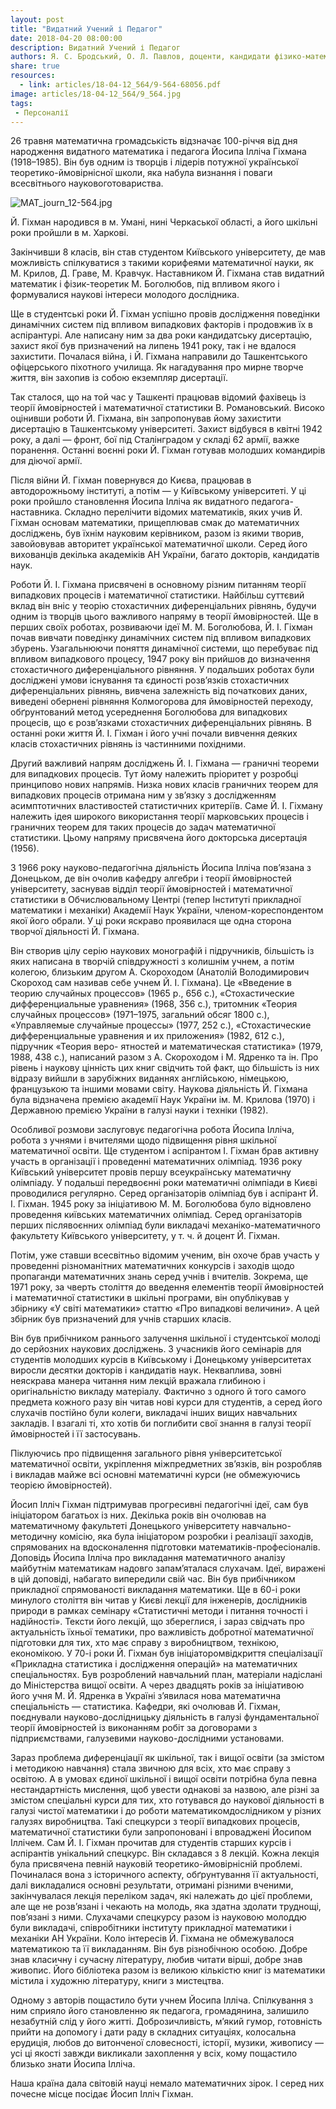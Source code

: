 ```yaml
---
layout: post
title: "Видатний Учений і Педагог"
date: 2018-04-20 08:00:00
description: Видатний Учений і Педагог
authors: Я. С. Бродський, О. Л. Павлов, доценти, кандидати фізико-математичних наук
share: true
resources:
  - link: articles/18-04-12_564/9-564-68056.pdf
image: articles/18-04-12_564/9_564.jpg
tags:
 - Персоналії
---
```


26 травня математична громадськість відзначає 100-річчя від дня народження видатного математика і педагога Йосипа Ілліча Гіхмана (1918–1985). Він був одним із творців і лідерів потужної української теоретико-ймовірнісної школи, яка набула визнання і поваги всесвітнього науковоготовариства.

![MAT_journ_12-564.jpg](/articles/18-04-12_564/MAT_journ_12-564.jpg)

Й. Гіхман народився в м. Умані, нині Черкаської області, а його шкільні роки пройшли в м. Харкові.

Закінчивши 8 класів, він став студентом Київського університету, де мав можливість спілкуватися з такими корифеями математичної науки, як М. Крилов, Д. Граве, М. Кравчук. Наставником Й. Гіхмана став видатний математик і фізик-теоретик М. Боголюбов, під впливом якого і формувалися наукові інтереси молодого дослідника.

Ще в студентські роки Й. Гіхман успішно провів дослідження поведінки динамічних систем під впливом випадкових факторів і продовжив їх в аспірантурі. Але написану ним за два роки кандидатську дисертацію, захист якої був призначений на липень 1941 року, так і не вдалося захистити. Почалася війна, і Й. Гіхмана направили до Ташкентського офіцерського піхотного училища. Як нагадування про мирне творче життя, він захопив із собою екземпляр дисертації.

Так сталося, що на той час у Ташкенті працював відомий фахівець із теорії ймовірностей і математичної статистики В. Романовський. Високо оцінивши роботи Й. Гіхмана, він запропонував йому захистити дисертацію в Ташкентському університеті. Захист відбувся в квітні 1942 року, а далі — фронт, бої під Сталінградом у складі 62 армії, важке поранення. Останні воєнні роки Й. Гіхман готував молодших командирів для діючої армії.

Після війни Й. Гіхман повернувся до Києва, працював в автодорожньому інституті, а потім — у Київському університеті. У ці роки пройшло становлення Йосипа Ілліча як видатного педагога-наставника. Складно перелічити відомих математиків, яких учив Й. Гіхман основам математики, прищеплював смак до математичних досліджень, був їхнім науковим керівником, разом із якими творив, завойовував авторитет української математичної школи. Серед його вихованців декілька академіків АН України, багато докторів, кандидатів наук.

Роботи Й. І. Гіхмана присвячені в основному різним питанням теорії випадкових процесів і математичної статистики. Найбільш суттєвий вклад він вніс у теорію стохастичних диференціальних рівнянь, будучи одним із творців цього важливого напряму в теорії ймовірностей. Ще в перших своїх роботах, розвиваючи ідеї М. М. Боголюбова, Й. І. Гіхман почав вивчати поведінку динамічних систем під впливом випадкових збурень. Узагальнюючи поняття динамічної системи, що перебуває під впливом випадкового процесу, 1947 року він прийшов до визначення стохастичного диференціального рівняння. У подальших роботах були досліджені умови існування та єдиності розв’язків стохастичних диференціальних рівнянь, вивчена залежність від початкових даних, виведені обернені рівняння Колмогорова для ймовірностей переходу, обґрунтований метод усереднення Боголюбова для випадкових процесів, що є розв’язками стохастичних диференціальних рівнянь. В останні роки життя Й. І. Гіхман і його учні почали вивчення деяких класів стохастичних рівнянь із частинними похідними.

Другий важливий напрям досліджень Й. І. Гіхмана — граничні теореми для випадкових процесів. Тут йому належить пріоритет у розробці принципово нових напрямів. Низка нових класів граничних теорем для випадкових процесів отримана ним у зв’язку з дослідженням асимптотичних властивостей статистичних критеріїв. Саме Й. І. Гіхману належить ідея широкого використання теорії марковських процесів і граничних теорем для таких процесів до задач математичної статистики. Цьому напряму присвячена його докторська дисертація (1956).

З 1966 року науково-педагогічна діяльність Йосипа Ілліча пов’язана з Донецьком, де він очолив кафедру алгебри і теорії ймовірностей університету, заснував відділ теорії ймовірностей і математичної статистики в Обчислювальному Центрі (тепер Інституті прикладної математики і механіки) Академії Наук України, членом-кореспондентом якої його обрали. У ці роки яскраво проявилася ще одна сторона творчої діяльності Й. Гіхмана.

Він створив цілу серію наукових монографій і підручників, більшість із яких написана в творчій співдружності з колишнім учнем, а потім колегою, близьким другом А. Скороходом (Анатолій Володимирович Скороход сам називав себе учнем Й. І. Гіхмана). Це «Введение в теорию случайных процессов» (1965 р., 656 с.), «Стохастические дифференциальные уравнения» (1968, 356 с.), тритомник «Теория случайных процессов» (1971–1975, загальний обсяг 1800 с.), «Управляемые случайные процессы» (1977, 252 с.), «Стохастические дифференциальные уравнения и их приложения» (1982, 612 с.), підручник «Теория веро- ятностей и математическая статистика» (1979, 1988, 438 с.), написаний разом з А. Скороходом і М. Ядренко та ін. Про рівень і наукову цінність цих книг свідчить той факт, що більшість із них відразу вийшли в зарубіжних виданнях англійською, німецькою, французькою та іншими мовами світу. Наукова діяльність Й. Гіхмана була відзначена премією академії Наук України ім. М. Крилова (1970) і Державною премією України в галузі науки і техніки (1982).

Особливої розмови заслуговує педагогічна робота Йосипа Ілліча, робота з учнями і вчителями щодо підвищення рівня шкільної математичної освіти. Ще студентом і аспірантом І. Гіхман брав активну участь в організації і проведенні математичних олімпіад. 1936 року Київський університет провів першу всеукраїнську математичну олімпіаду. У подальші передвоєнні роки математичні олімпіади в Києві проводилися регулярно. Серед організаторів олімпіад був і аспірант Й. І. Гіхман. 1945 року за ініціативою М. М. Боголюбова було відновлено проведення київських математичних олімпіад. Серед організаторів перших післявоєнних олімпіад були викладачі механіко-математичного факультету Київського університету, у т. ч. й доцент Й. Гіхман.

Потім, уже ставши всесвітньо відомим ученим, він охоче брав участь у проведенні різноманітних математичних конкурсів і заходів щодо пропаганди математичних знань серед учнів і вчителів. Зокрема, ще 1971 року, за чверть століття до введення елементів теорії ймовірностей і математичної статистики в шкільні програми, він опублікував у збірнику «У світі математики» статтю «Про випадкові величини». А цей збірник був призначений для учнів старших класів.

Він був прибічником раннього залучення шкільної і студентської молоді до серйозних наукових досліджень. З учасників його семінарів для студентів молодших курсів в Київському і Донецькому університетах виросли десятки докторів і кандидатів наук. Некваплива, зовні неяскрава манера читання ним лекцій вражала глибиною і оригінальністю викладу матеріалу. Фактично з одного й того самого предмета кожного разу він читав нові курси для студентів, а серед його слухачів постійно були колеги, викладачі інших вищих навчальних закладів. І взагалі ті, хто хотів би поглибити свої знання в галузі теорії ймовірностей і її застосувань.

Піклуючись про підвищення загального рівня університетської математичної освіти, укріплення міжпредметних зв’язків, він розробляв і викладав майже всі основні математичні курси (не обмежуючись теорією ймовірностей).

Йосип Ілліч Гіхман підтримував прогресивні педагогічні ідеї, сам був ініціатором багатьох із них. Декілька років він очолював на математичному факультеті Донецького університету навчально-методичну комісію, яка була ініціатором розробки і реалізації заходів, спрямованих на вдосконалення підготовки математиків-професіоналів. Доповідь Йосипа Ілліча про викладання математичного аналізу майбутнім математикам надовго запам’яталася слухачам. Ідеї, виражені в цій доповіді, набагато випередили свій час. Він був прибічником прикладної спрямованості викладання математики. Ще в 60-і роки минулого століття він читав у Києві лекції для інженерів, дослідників природи в рамках семінару «Статистичні методи і питання точності і надійності». Тексти його лекцій, що збереглися, і зараз свідчать про актуальність їхньої тематики, про важливість добротної математичної підготовки для тих, хто має справу з виробництвом, технікою, економікою. У 70-і роки Й. Гіхман був ініціаторомвідкриття спеціалізації «Прикладна статистика і дослідження операцій» на математичних спеціальностях. Був розроблений навчальний план, матеріали надіслані до Міністерства вищої освіти. А через двадцять років за ініціативою його учня М. Й. Ядренка в Україні з’явилася нова математична спеціальність — статистика. Кафедри, які очолював Й. Гіхман, поєднували науково-дослідницьку діяльність в галузі фундаментальної теорії ймовірностей із виконанням робіт за договорами з підприємствами, галузевими науково-дослідними установами.

Зараз проблема диференціації як шкільної, так і вищої освіти (за змістом і методикою навчання) стала звичною для всіх, хто має справу з освітою. А в умовах єдиної шкільної і вищої освіти потрібна була певна нестандартність мислення, щоб увести однакові за назвою, але різні за змістом спеціальні курси для тих, хто готувався до наукової діяльності в галузі
чистої математики і до роботи математикомдослідником у різних галузях виробництва. Такі спецкурси з теорії випадкових процесів, математичної статистики були запропоновані і впроваджені Йосипом Іллічем. Сам Й. І. Гіхман прочитав для студентів старших курсів і аспірантів унікальний спецкурс. Він складався з 8 лекцій. Кожна лекція була присвячена певній науковій теоретико-ймовірнісній проблемі. Починалася вона з історичного аспекту, обґрунтування її актуальності, далі викладалися основні результати, отримані різними вченими, закінчувалася лекція переліком задач, які належать до цієї проблеми, але ще не розв’язані і чекають на молодь, яка здатна здолати труднощі, пов’язані з ними. Слухачами спецкурсу разом із науковою молоддю були викладачі, співробітники інституту прикладної математики і механіки АН України. Коло інтересів Й. Гіхмана не обмежувалося математикою та її викладанням. Він був різнобічною особою. Добре знав класичну і сучасну літературу, любив читати вірші, добре знав живопис. Його бібліотека разом із великою кількістю книг із математики містила і художню літературу, книги з мистецтва.

Одному з авторів пощастило бути учнем Йосипа Ілліча. Спілкування з ним сприяло його становленню як педагога, громадянина, залишило незабутній слід у його житті. Доброзичливість, м’який гумор, готовність прийти на допомогу і дати раду в складних ситуаціях, колосальна ерудиція, любов до витонченої словесності, історії, музики, живопису — усі ці якості завжди викликали захоплення у всіх, кому пощастило близько знати Йосипа Ілліча.

Наша країна дала світовій науці немало математичних зірок. І серед них почесне місце посідає Йосип Ілліч Гіхман.
